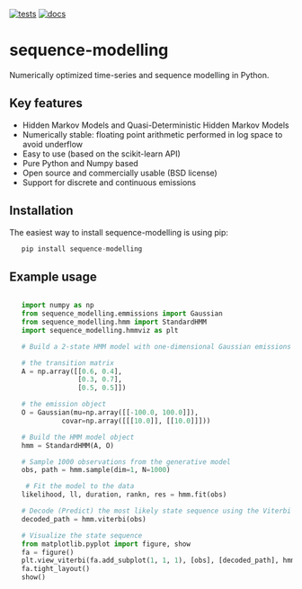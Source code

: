 [![tests](https://github.com/nbhushan/Quasi-Deterministic-HMMs/actions/workflows/app-test.yml/badge.svg?branch=master)](https://github.com/nbhushan/Quasi-Deterministic-HMMs/actions/workflows/app-test.yml) [![docs](https://github.com/nbhushan/Quasi-Deterministic-HMMs/actions/workflows/docs-pages.yaml/badge.svg?branch=master)](https://github.com/nbhushan/Quasi-Deterministic-HMMs/actions/workflows/docs-pages.yaml) 

# sequence-modelling

Numerically optimized time-series and sequence modelling in Python.

## Key features

- Hidden Markov Models and Quasi-Deterministic Hidden Markov Models
- Numerically stable: floating point arithmetic performed in log space to avoid underflow
- Easy to use (based on the scikit-learn API)
- Pure Python and Numpy based
- Open source and commercially usable (BSD license)
- Support for discrete and continuous emissions

## Installation

The easiest way to install sequence-modelling is using pip:

```python
   pip install sequence-modelling
```

## Example usage

```python

   import numpy as np
   from sequence_modelling.emmissions import Gaussian
   from sequence_modelling.hmm import StandardHMM
   import sequence_modelling.hmmviz as plt

   # Build a 2-state HMM model with one-dimensional Gaussian emissions

   # the transition matrix
   A = np.array([[0.6, 0.4],
                 [0.3, 0.7],
                 [0.5, 0.5]])

   # the emission object
   O = Gaussian(mu=np.array([[-100.0, 100.0]]),
             covar=np.array([[[10.0]], [[10.0]]]))

   # Build the HMM model object
   hmm = StandardHMM(A, O)

   # Sample 1000 observations from the generative model
   obs, path = hmm.sample(dim=1, N=1000)

    # Fit the model to the data
   likelihood, ll, duration, rankn, res = hmm.fit(obs)

   # Decode (Predict) the most likely state sequence using the Viterbi algorithm
   decoded_path = hmm.viterbi(obs)

   # Visualize the state sequence
   from matplotlib.pyplot import figure, show
   fa = figure()
   plt.view_viterbi(fa.add_subplot(1, 1, 1), [obs], [decoded_path], hmm.O.mu, seq=0)
   fa.tight_layout()
   show()
```

